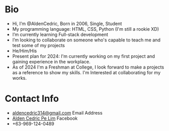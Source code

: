 # Bio

-  Hi, I’m @AldenCedric, Born in 2006, Single, Student
-  My programming language: HTML, CSS, Python (I'm still a rookie XD)
-  I’m currently learning Full-stack development
-  I’m looking to collaborate on someone who's capable to teach me and test some of my projects
-  He/Him/His
-  Present plan for 2024: I'm currently working on my first project and gaining experience in the workplace.
-  As of 2024 I'm a Freshman at College, I look forward to make a projects as a reference to show my skills. I'm Interested at collaborating for my works.

# Contact Info

-  <a href="mailto:aldencedric314@gmail.com" target="_blank">aldencedric314@gmail.com </a> Email Address
-  <a href="https://www.facebook.com/alden.cedric.9" target="_blank">Alden Cedric Pe Lim</a> Facebook
-  +63-969-124-0489
<!---
AldenCedric/About-Me is a ✨ special ✨ repository because its `README.md` (this file) appears on your GitHub profile.
You can click the Preview link to take a look at your changes.
--->
